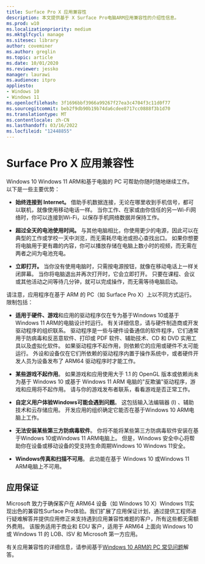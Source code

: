 ```yaml
---
title: Surface Pro X 应用兼容性
description: 本文提供基于 X Surface Pro电脑ARM应用兼容性的介绍性信息。
ms.prod: w10
ms.localizationpriority: medium
ms.mktglfcycl: manage
ms.sitesec: library
author: coveminer
ms.author: greglin
ms.topic: article
ms.date: 10/01/2020
ms.reviewer: jessko
manager: laurawi
ms.audience: itpro
appliesto:
- Windows 10
- Windows 11
ms.openlocfilehash: 3f1696bbf3966a99267f27ea3c4704f3c11d0f77
ms.sourcegitcommit: beb2f9db90b19b74da6cdee8717cc0888f3b1d70
ms.translationtype: MT
ms.contentlocale: zh-CN
ms.lasthandoff: 03/16/2022
ms.locfileid: "12448855"
---
```

# <a name="surface-pro-x-app-compatibility"></a>Surface Pro X 应用兼容性

Windows 10 Windows 11 ARM和基于电脑的 PC 可帮助你随时随地继续工作。 以下是一些主要优势：

- **始终连接到 Internet。** 借助手机数据连接，无论在哪里收到手机信号，都可以联机，就像使用移动电话一样。 当你工作、在家或由你信任的另一Wi-Fi网络时，你可以连接到Wi-Fi，以保存手机网络数据并保持工作。

- **超过全天的电池使用时间。**  与其他电脑相比，你使用更少的电源，因此可以在典型的工作或学校一天中浏览，而无需耗尽电池或担心查找出口。 如果你想要将电脑用于更有趣的内容，你可以播放存储在电脑上数小时的视频，而无需在两者之间为电池充电。

- **立即打开。** 当你没有使用电脑时，只需按电源按钮，就像在移动电话上一样关闭屏幕。 当你将电脑退出并再次打开时，它会立即打开。 只要在课程、会议或其他活动之间等待几分钟，就可以完成操作，而无需等待电脑启动。

请注意，应用程序在基于 ARM 的 PC（如 Surface Pro X）上以不同方式运行。限制包括：

- **适用于硬件、游戏**和应用的驱动程序仅在专为基于Windows 10或基于Windows 11 ARM的电脑设计时运行。 有关详细信息，请与硬件制造商或开发驱动程序的组织联系。 驱动程序是一些与硬件设备通信的软件程序，它们通常用于防病毒和反恶意软件、打印或 PDF 软件、辅助技术、CD 和 DVD 实用工具以及虚拟化软件。 如果驱动程序不起作用，则依赖它的应用或硬件不太可能运行。 外设和设备仅在它们所依赖的驱动程序内置于操作系统中，或者硬件开发人员为设备发布了 ARM64 驱动程序时才能工作。

- **某些游戏不起作用**。 如果游戏和应用使用大于 1.1 的 OpenGL 版本或依赖尚未为基于 Windows 10 或基于 Windows 11 ARM 电脑的"反欺骗"驱动程序，游戏和应用将不起作用。 请与你的游戏发布者联系，看看游戏是否正常工作。

- **自定义用户体验Windows可能会遇到问题**。 这包括输入法编辑器 (I) 、辅助技术和云存储应用。 开发应用的组织确定它能否在基于Windows 10 ARM电脑上工作。

- **无法安装某些第三方防病毒软件**。 你将不能将某些第三方防病毒软件安装在基于Windows 10或Windows 11 ARM电脑上。 但是，Windows 安全中心将帮助你在设备或移动设备的受支持生命周期Windows 10 Windows 11安全。

- **Windows传真和扫描不可用**。 此功能在基于 Windows 10 或Windows 11 ARM电脑上不可用。

## <a name="app-assure"></a>应用保证

Microsoft 致力于确保客户在 ARM64 设备（如 Windows 10 X）Windows 11实现出色的兼容性Surface Pro体验。我们扩展了应用保证计划，通过提供工程师进行疑难解答并提供应用修正来支持遇到应用兼容性难题的客户，所有这些都无需额外费用。 该服务适用于商业和 EDU 客户，适用于 ARM64 上面向 Windows 10 或 Windows 11 的 LOB、ISV 和 Microsoft 第一方应用。 

有关应用兼容性的详细信息，请参阅基于[Windows 10 ARM的 PC 常见问题](https://support.microsoft.com/en-us/help/4521606)解答。
